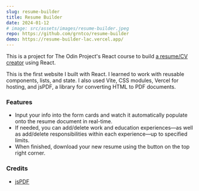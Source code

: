```yaml
---
slug: resume-builder
title: Resume Builder
date: 2024-01-12
# image: src/assets/images/resume-builder.jpeg
repo: https://github.com/grntco/resume-builder
demo: https://resume-builder-lac.vercel.app/
---
```


This is a project for The Odin Project's React course to build [a resume/CV creator](https://www.theodinproject.com/lessons/node-path-react-new-cv-application) using React.

This is the first website I built with React. I learned to work with reusable components, lists, and state. I also used Vite, CSS modules, Vercel for hosting, and jsPDF, a library for converting HTML to PDF documents.

### Features

-   Input your info into the form cards and watch it automatically populate onto the resume document in real-time.
-   If needed, you can add/delete work and education experiences—as well as add/delete responsibilities within each experience—up to specified limits.
-   When finished, download your new resume using the button on the top right corner.

### Credits

-   [jsPDF](https://github.com/parallax/jsPDF)
